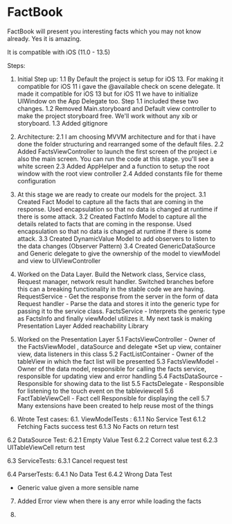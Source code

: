 # FactBook
FactBook will present you interesting facts which you may not know already. Yes it is amazing.

It is compatible with iOS (11.0 - 13.5)

Steps:

1. Initial Step up:
1.1 By Default the project is setup for iOS 13. For making it compatible for iOS 11 i gave the @available check on scene delegate. It made it compatible for iOS 13 but for iOS 11 we have to initialize UIWindow on the App Delegate too. Step 1.1 included these two changes.
1.2 Removed Main.storyboard and Default view controller to make the project storyboard free. We'll work without any xib or storyboard.
1.3 Added gitignore

2. Architecture:
2.1 I am choosing MVVM architecture and for that i have done the folder structuring and rearranged some of the default files. 
2.2 Added FactsViewController to launch the first screen of the project i.e also the main screen. You can run the code at this stage. you'll see a white screen
2.3 Added AppHelper and a function to setup the root window with the root view controller
2.4 Added constants file for theme configuration

3. At this stage we are ready to create our models for the project.
3.1 Created Fact Model to capture all the facts that are coming in the response. Used encapsulation so that no data is changed at runtime if there is some attack.
3.2 Created FactInfo Model to capture all the details related to facts that are coming in the response. Used encapsulation so that no data is changed at runtime if there is some attack.
3.3 Created DynamicValue Model to add observers to listen to the data changes (Observer Pattern)
3.4 Created GenericDataSource and Generic delegate to give the ownership of the model to viewModel and view to UIViewController

4. Worked on the Data Layer. Build the Network class, Service class, Request manager, network result handler.
Switched branches before this can a breaking functionality in the stable code we are having.
RequestService - Get the response from the server in the form of data
Request handler - Parse the data and stores it into the generic type for passing it to the service class.
FactsService - Interprets the generic type as FactsInfo and finally viewModel utilizes it. My next task is making Presentation Layer
Added reachability Library

5. Worked on the Presentation Layer
5.1 FactsViewController - Owner of the FactsViewModel , dataSource and delegate
      *Set up view, container view, data listeners in this class
5.2 FactListContainer - Owner of the tableView in which the fact list will be presented
5.3 FactsViewModel - Owner of the data model, responsible for calling the facts service, responsible for updating view and error handling
5.4 FactsDataSource - Responsible for showing data to the list 
5.5 FactsDelegate - Responsible for listening to the touch event on the tableviewcell
5.6 FactTableViewCell - Fact cell Responsible for displaying the cell
5.7 Many extensions have been created to help reuse most of the things

6. Wrote Test cases:
6.1. ViewModelTests : 
6.1.1 No Service Test
6.1.2 Fetching Facts success test
6.1.3 No Facts on return test

6.2 DataSource Test:
6.2.1 Empty Value Test
6.2.2 Correct value test
6.2.3 UITableViewCell return test

6.3 ServiceTests:
6.3.1 Cancel request test

6.4 ParserTests:
6.4.1 No Data Test
6.4.2 Wrong Data Test

- Generic value given a more sensible name

7. Added Error view when there is any error while loading the facts

8. 

